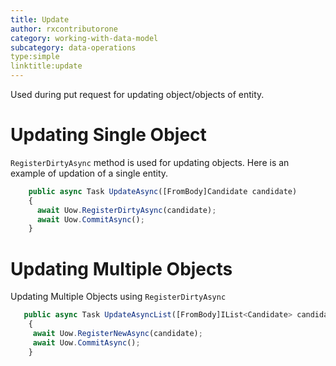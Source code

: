```yaml
---
title: Update
author: rxcontributorone
category: working-with-data-model
subcategory: data-operations 
type:simple
linktitle:update
---
```


Used during put request for updating object/objects of entity.

# Updating Single Object
`RegisterDirtyAsync` method is used for updating objects. Here is an example of updation of a single entity. 

```js
    public async Task UpdateAsync([FromBody]Candidate candidate)
    {
      await Uow.RegisterDirtyAsync(candidate);
      await Uow.CommitAsync();
    }
```    

# Updating Multiple Objects
Updating Multiple Objects using `RegisterDirtyAsync` 

```js
   public async Task UpdateAsyncList([FromBody]IList<Candidate> candidates)
    {     
     await Uow.RegisterNewAsync(candidate);
     await Uow.CommitAsync();
    }
```